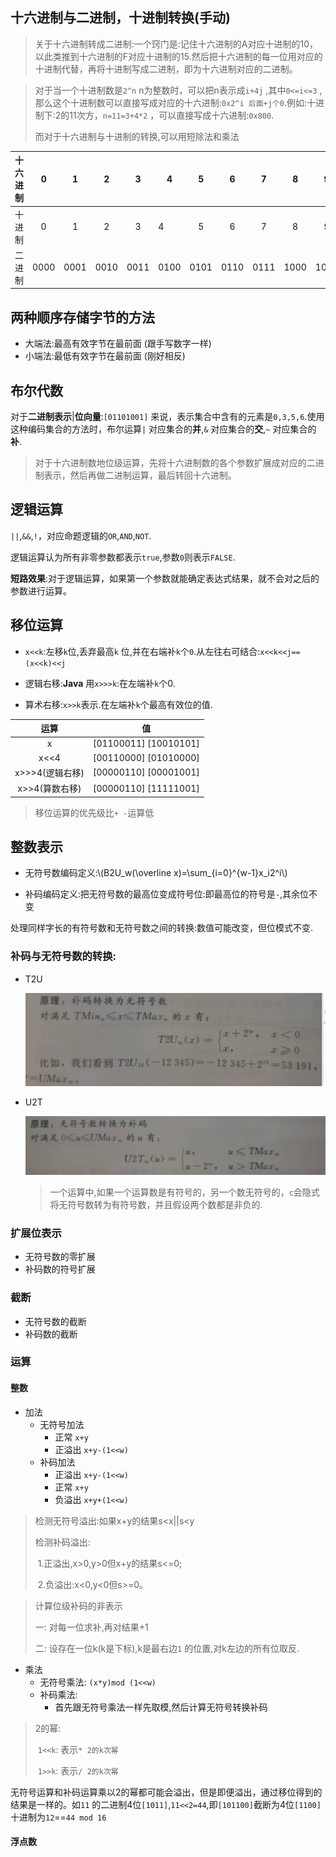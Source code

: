 ## 十六进制与二进制，十进制转换(手动)

> 关于十六进制转成二进制:一个窍门是:记住十六进制的A对应十进制的10，以此类推到十六进制的F对应十进制的15.然后把十六进制的每一位用对应的十进制代替，再将十进制写成二进制，即为十六进制对应的二进制。

> 对于当一个十进制数是`2^n` n为整数时，可以把n表示成`i+4j` ,其中`0<=i<=3` ,那么这个十进制数可以直接写成对应的十六进制:` 0x2^i 后面+j个0 `.例如:十进制下:2的11次方，`n=11=3+4*2` ，可以直接写成十六进制:`0x800`.
>
> 而对于十六进制与十进制的转换,可以用短除法和乘法

| 十六进制 |  0   |  1   |  2   |  3   | 4    |  5   |  6   |  7   |  8   |  9   | A    |  B   |  C   |  D   |  E   |  F   |
| -------- | :--: | :--: | :--: | :--: | ---- | :--: | :--: | :--: | :--: | :--: | ---- | :--: | :--: | :--: | :--: | :--: |
| 十进制   |  0   |  1   |  2   |  3   | 4    |  5   |  6   |  7   |  8   |  9   | 10   |  11  |  12  |  13  |  14  |  15  |
| 二进制   | 0000 | 0001 | 0010 | 0011 | 0100 | 0101 | 0110 | 0111 | 1000 | 1001 | 1010 | 1011 | 1100 | 1101 | 1110 | 1111 |



## 两种顺序存储字节的方法

- 大端法:最高有效字节在最前面   (跟手写数字一样)
- 小端法:最低有效字节在最前面    (刚好相反)



## 布尔代数

对于**二进制表示**|**位向量**:`[01101001]` 来说，表示集合中含有的元素是`0,3,5,6`.使用这种编码集合的方法时，布尔运算`|` 对应集合的**并**,`&` 对应集合的**交**,`~` 对应集合的**补**.

> 对于十六进制数地位级运算，先将十六进制数的各个参数扩展成对应的二进制表示，然后再做二进制运算，最后转回十六进制。

## 逻辑运算

`||`,`&&`,`!`，对应命题逻辑的`OR`,`AND`,`NOT`.

逻辑运算认为所有非零参数都表示`true`,参数`0`则表示`FALSE`.

**短路效果**:对于逻辑运算，如果第一个参数就能确定表达式结果，就不会对之后的参数进行运算。

## 移位运算

- `x<<k`:左移`k`位,丢弃最高`k` 位,并在右端补`k`个`0`.从左往右可结合:`x<<k<<j==(x<<k)<<j`

- 逻辑右移:**Java** 用`x>>>k`:在左端补`k`个0.
- 算术右移:`x>>k`表示.在左端补`k`个最高有效位的值.

|      运算       |           值           |
| :-------------: | :--------------------: |
|        x        | [01100011]  [10010101] |
|      x<<4       | [00110000]  [01010000] |
| x>>>4(逻辑右移) | [00000110]  [00001001] |
| x>>4(算数右移)  | [00000110]  [11111001] |

> 移位运算的优先级比`+ -`运算低



## 整数表示
- 无符号数编码定义:\\(B2U_w(\overline x)=\sum_{i=0}^{w-1}x_i2^i\\)

- 补码编码定义:把无符号数的最高位变成符号位:即最高位的符号是`-`,其余位不变

处理同样字长的有符号数和无符号数之间的转换:数值可能改变，但位模式不变.

### 补码与无符号数的转换:

- T2U

    ![image-20230425174840570](https://raw.githubusercontent.com/Jiewyjson/P/main/md/v1/202304251748098.png)

- U2T

    ![image-20230425174913777](https://raw.githubusercontent.com/Jiewyjson/P/main/md/v1/202304251749508.png)

    > 一个运算中,如果一个运算数是有符号的，另一个数无符号的，`c`会隐式将无符号数转为有符号数，并且假设两个数都是非负的.

### 扩展位表示

- 无符号数的零扩展
- 补码数的符号扩展

### 截断

- 无符号数的截断
- 补码数的截断

### 运算

#### 整数

- 加法
    - 无符号加法
        - 正常 `x+y`
        - 正溢出 `x+y-(1<<w)`
    - 补码加法
        - 正溢出 `x+y-(1<<w)`
        - 正常 `x+y`
        - 负溢出 `x+y+(1<<w)`

> 检测无符号溢出:如果x+y的结果s<x||s<y
>
> 检测补码溢出:
>
> ​	1.正溢出,x>0,y>0但x+y的结果s<=0; 
>
> ​	2.负溢出:x<0,y<0但s>=0。



> 计算位级补码的非表示
>
> 一: 对每一位求补,再对结果+1
>
> 二: 设存在一位k(k是下标),k是最右边`1` 的位置,对k左边的所有位取反.



- 乘法
    - 无符号乘法: `(x*y)mod (1<<w)`
    - 补码乘法:
        - 首先跟无符号乘法一样先取模,然后计算无符号转换补码

> 2的幂:
>
> ​	`1<<k`: 表示`* 2的k次幂 `
>
> ​	`1>>k`: 表示`/ 2的k次幂`

无符号运算和补码运算乘以2的幂都可能会溢出，但是即便溢出，通过移位得到的结果是一样的。如`11` 的二进制4位`[1011]`,`11<<2=44`,即`[101100]`截断为4位`[1100]`十进制为`12`==`44 mod 16`







#### 浮点数

